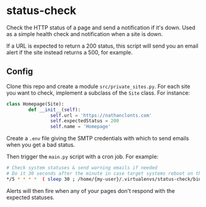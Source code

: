 # status-check

Check the HTTP status of a page and send a notification if it's down. Used as a simple health check and notification when a site is down.

If a URL is expected to return a 200 status, this script will send you an email alert if the site instead returns a 500, for example.

## Config

Clone this repo and create a module `src/private_sites.py`. For each site you want to check, implement a subclass of the `Site` class. For instance:

```python
class Homepage(Site):                                
        def __init__(self):                          
                self.url = 'https://nathanclonts.com'
                self.expectedStatus = 200            
                self.name = 'Homepage'               
```

Create a `.env` file giving the SMTP credentials with which to send emails when you get a bad status.

Then trigger the `main.py` script with a cron job. For example:

```bash
# Check system statuses & send warning emails if needed
# Do it 30 seconds after the minute in case target systems reboot on the minute
*/5 * * * *  ( sleep 30 ; /home/{my-user}/.virtualenvs/status-check/bin/python ~/status-check/src/main.py > ~/cron-test-status-check.log 2>&1 )
```

Alerts will then fire when any of your pages don't respond with the expected statuses.

